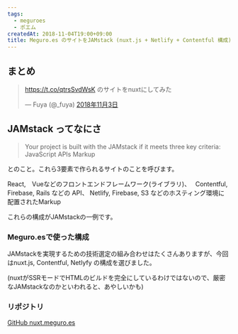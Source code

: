```yaml
---
tags:
  - meguroes
  - ポエム
createdAt: 2018-11-04T19:00+09:00
title: Meguro.es のサイトをJAMstack (nuxt.js + Netlify + Contentful 構成) にした
---
```


## まとめ

<blockquote class="twitter-tweet" data-cards="hidden" data-lang="ja"><p lang="ja" dir="ltr"><a href="https://t.co/qtrsSvdWsK">https://t.co/qtrsSvdWsK</a> のサイトをnuxtにしてみた</p>&mdash; Fuya (@_fuya) <a href="https://twitter.com/_fuya/status/1058641159424077824?ref_src=twsrc%5Etfw">2018年11月3日</a></blockquote>


## JAMstack ってなにさ

> Your project is built with the JAMstack if it meets three key criteria:
  JavaScript APIs Markup

とのこと。これら3要素で作られるサイトのことを呼びます。

React,　Vueなどのフロントエンドフレームワーク(ライブラリ)、　
Contentful,　Firebase, Rails などの API、
Netlify, Firebase, S3 などのホスティング環境に配置されたMarkup

これらの構成がJAMstackの一例です。

### Meguro.esで使った構成

JAMstackを実現するための技術選定の組み合わせはたくさんありますが、今回はnuxt.js, Contentful, Netlyfy の構成を選びました。

(nuxtがSSRモードでHTMLのビルドを完全にしているわけではないので、厳密なJAMstackなのかといわれると、あやしいかも)

### リポジトリ

[GitHub nuxt.meguro.es](https://github.com/meguroes/nuxt.meguro.es)




